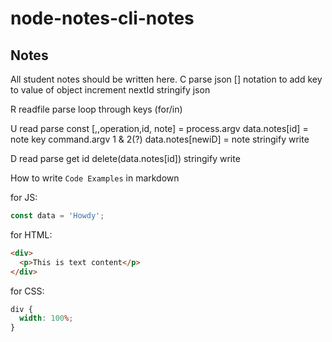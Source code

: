 # node-notes-cli-notes

## Notes

All student notes should be written here.
C
parse json
[] notation to add key to value of object
increment nextId
stringify json

R
readfile
parse
loop through keys (for/in)

U
read
parse
const [,,operation,id, note] = process.argv
data.notes[id] = note
key command.argv 1 & 2(?)
data.notes[newiD] = note
stringify
write

D
read
parse
get id
delete(data.notes[id])
stringify
write

How to write `Code Examples` in markdown

for JS:

```javascript
const data = 'Howdy';
```

for HTML:

```html
<div>
  <p>This is text content</p>
</div>
```

for CSS:

```css
div {
  width: 100%;
}
```
